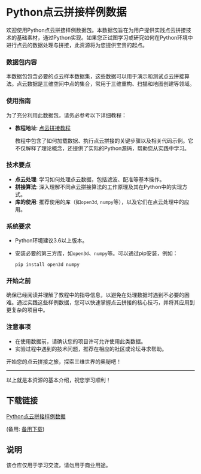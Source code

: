 # Python点云拼接样例数据

欢迎使用Python点云拼接样例数据包。本数据包旨在为用户提供实践点云拼接技术的基础素材，通过Python实现。如果您正试图学习或研究如何在Python环境中进行点云的数据处理与拼接，此资源将为您提供宝贵的起点。

### 数据包内容

本数据包包含必要的点云样本数据集，这些数据可以用于演示和测试点云拼接算法。点云数据是三维空间中点的集合，常用于三维重构、扫描和地图创建等领域。

### 使用指南

为了充分利用此数据包，请务必参考以下详细教程：
- **教程地址**: [点云拼接教程](https://blog.csdn.net/suiyingy/article/details/124343913)
  
  教程中包含了如何加载数据、执行点云拼接的关键步骤以及相关代码示例。它不仅解释了理论概念，还提供了实际的Python源码，帮助您从实践中学习。

### 技术要点

- **点云处理**: 学习如何处理点云数据，包括滤波、配准等基本操作。
- **拼接算法**: 深入理解不同点云拼接算法的工作原理及其在Python中的实现方式。
- **库的使用**: 推荐使用的库（如`open3d`, `numpy`等），以及它们在点云处理中的应用。

### 系统要求

- Python环境建议3.6以上版本。
- 安装必要的第三方库，如`open3d`、`numpy`等。可以通过pip安装，例如：
  
  ```
  pip install open3d numpy
  ```

### 开始之前

确保已经阅读并理解了教程中的指导信息，以避免在处理数据时遇到不必要的困难。通过实践这些样例数据，您可以快速掌握点云拼接的核心技巧，并将其应用到更复杂的项目中。

### 注意事项

- 在使用数据前，请确认您的项目许可允许使用此类数据。
- 实验过程中遇到的技术问题，推荐在相应的社区或论坛寻求帮助。

开始您的点云拼接之旅，探索三维世界的奥秘吧！

---

以上就是本资源的基本介绍，祝您学习顺利！

## 下载链接
[Python点云拼接样例数据](https://pan.quark.cn/s/66ee095e0a6e) 

(备用: [备用下载](https://pan.baidu.com/s/1gezAiqi2dbo-riq-bG2SFg?pwd=1234))

## 说明

该仓库仅用于学习交流，请勿用于商业用途。
